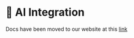 # 🤖 AI Integration

Docs have been moved to our website at this [link](https://tomatophp.com/en/open-source/filament-translations)
